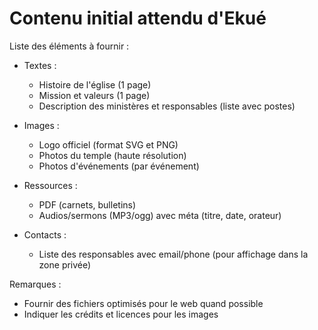 # Contenu initial attendu d'Ekué

Liste des éléments à fournir :

- Textes :
  - Histoire de l'église (1 page)
  - Mission et valeurs (1 page)
  - Description des ministères et responsables (liste avec postes)

- Images :
  - Logo officiel (format SVG et PNG)
  - Photos du temple (haute résolution)
  - Photos d'événements (par événement)

- Ressources :
  - PDF (carnets, bulletins)
  - Audios/sermons (MP3/ogg) avec méta (titre, date, orateur)

- Contacts :
  - Liste des responsables avec email/phone (pour affichage dans la zone privée)

Remarques :

- Fournir des fichiers optimisés pour le web quand possible
- Indiquer les crédits et licences pour les images
